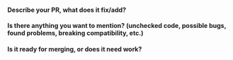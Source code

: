 <!--
BEFORE you submit your PR, please check out the PR guidelines
on our wiki: https://wiki.hyprland.org/Contributing-and-Debugging/PR-Guidelines/
-->


#### Describe your PR, what does it fix/add?


#### Is there anything you want to mention? (unchecked code, possible bugs, found problems, breaking compatibility, etc.)


#### Is it ready for merging, or does it need work?


